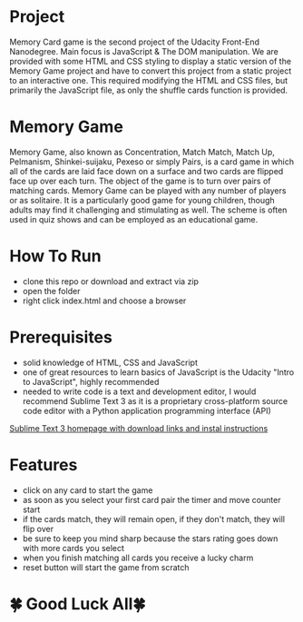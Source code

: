 # Project 
Memory Card game is the second project of the Udacity Front-End Nanodegree. Main focus is JavaScript & The DOM manipulation. We are provided with some HTML and CSS styling to display a static version of the Memory Game project and have to convert this project from a static project to an interactive one. This required modifying the HTML and CSS files, but primarily the JavaScript file, as only the shuffle cards function is provided.

# Memory Game
Memory Game, also known as Concentration, Match Match, Match Up, Pelmanism, Shinkei-suijaku, Pexeso or simply Pairs, is a card game in which all of the cards are laid face down on a surface and two cards are flipped face up over each turn. The object of the game is to turn over pairs of matching cards. Memory Game can be played with any number of players or as solitaire. It is a particularly good game for young children, though adults may find it challenging and stimulating as well. The scheme is often used in quiz shows and can be employed as an educational game.

# How To Run
- clone this repo or download and extract via zip
- open the folder
- right click index.html and choose a browser

# Prerequisites
- solid knowledge of HTML, CSS and JavaScript
- one of great resources to learn basics of JavaScript is the Udacity "Intro to JavaScript", highly recommended
- needed to write code is a text and development editor, I would recommend Sublime Text 3 as it is a proprietary cross-platform source code editor with a Python application programming interface (API)

[Sublime Text 3 homepage with download links and instal instructions](https://www.sublimetext.com/3 "Sublime Text 3")



# Features
- click on any card to start the game
- as soon as you select your first card pair the timer and move counter start
- if the cards match, they will remain open, if they don't match, they will flip over
- be sure to keep you mind sharp because the stars rating goes down with more cards you select 
- when you finish matching all cards you receive a lucky charm
- reset button will start the game from scratch

# 🍀 Good Luck All🍀
